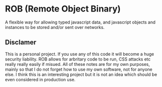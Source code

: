 # ROB (Remote Object Binary)
A flexible way for allowing typed javascript data, and javascript objects and instances to be stored and/or sent over networks.

## Disclamer
This is a personal project.  If you use any of this code it will become a huge security liability.  ROB allows for arbritary code to be run, CSS attacks etc really really easily if misued. All of these notes are for my own purposes, mainly so that I do not forget how to use my own software, not for anyone else.  I think this is an interesting project but it is not an idea which should be even considered in production use.